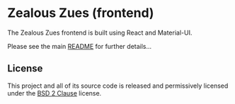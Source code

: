 # Zealous Zues (frontend)

The Zealous Zues frontend is built using React and Material-UI.

Please see the main [README][main_readme] for further details...

## License

This project and all of its source code is released and permissively licensed under the [BSD 2 Clause][license] license.

[main_readme]: ../README.md
[license]: ../LICENSE
